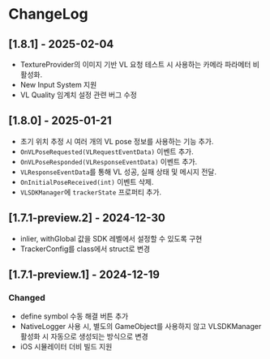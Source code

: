 # ChangeLog

## [1.8.1] - 2025-02-04
* TextureProvider의 이미지 기반 VL 요청 테스트 시 사용하는 카메라 파라메터 비활성화.
* New Input System 지원
* VL Quality 임계치 설정 관련 버그 수정

## [1.8.0] - 2025-01-21
* 초기 위치 추정 시 여러 개의 VL pose 정보를 사용하는 기능 추가.
* `OnVLPoseRequested(VLRequestEventData)` 이벤트 추가.
* `OnVLPoseResponded(VLResponseEventData)` 이벤트 추가.
* `VLResponseEventData`를 통해 VL 성공, 실패 상태 및 메시지 전달.
* `OnInitialPoseReceived(int)` 이벤트 삭제.
* `VLSDKManager`에 `trackerState` 프로퍼티 추가.

## [1.7.1-preview.2] - 2024-12-30
* inlier, withGlobal 값을 SDK 레벨에서 설정할 수 있도록 구현
* TrackerConfig를 class에서 struct로 변경

## [1.7.1-preview.1] - 2024-12-19
### Changed
* define symbol 수동 해결 버튼 추가
* NativeLogger 사용 시, 별도의 GameObject를 사용하지 않고 VLSDKManager 활성화 시 자동으로 생성되는 방식으로 변경
* iOS 시뮬레이터 더비 빌드 지원